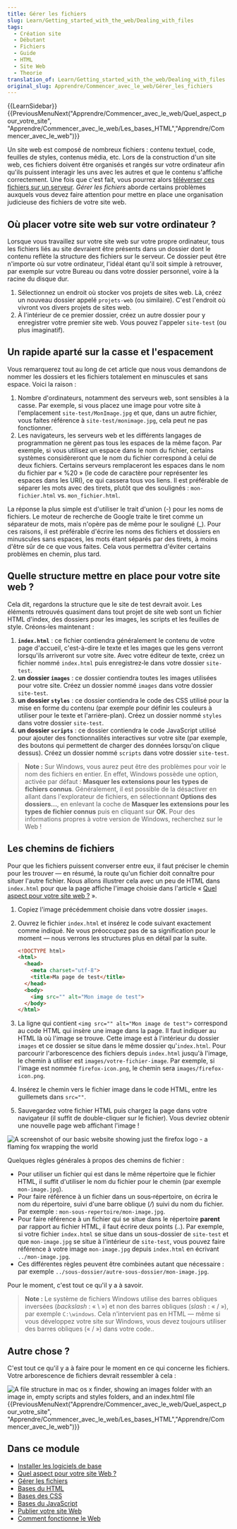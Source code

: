 ```yaml
---
title: Gérer les fichiers
slug: Learn/Getting_started_with_the_web/Dealing_with_files
tags:
  - Création site
  - Débutant
  - Fichiers
  - Guide
  - HTML
  - Site Web
  - Theorie
translation_of: Learn/Getting_started_with_the_web/Dealing_with_files
original_slug: Apprendre/Commencer_avec_le_web/Gérer_les_fichiers
---
```

{{LearnSidebar}}
{{PreviousMenuNext("Apprendre/Commencer_avec_le_web/Quel_aspect_pour_votre_site", "Apprendre/Commencer_avec_le_web/Les_bases_HTML","Apprendre/Commencer_avec_le_web")}}

Un site web est composé de nombreux fichiers : contenu textuel, code, feuilles de styles, contenus média, etc. Lors de la construction d'un site web, ces fichiers doivent être organisés et rangés sur votre ordinateur afin qu'ils puissent interagir les uns avec les autres et que le contenu s'affiche correctement. Une fois que c'est fait, vous pourrez alors [téléverser ces fichiers sur un serveur](/fr/Apprendre/Commencer_avec_le_web/Publier_votre_site_web). _Gérer les fichiers_ aborde certains problèmes auxquels vous devez faire attention pour mettre en place une organisation judicieuse des fichiers de votre site web.

## Où placer votre site web sur votre ordinateur&nbsp;?

Lorsque vous travaillez sur votre site web sur votre propre ordinateur, tous les fichiers liés au site devraient être présents dans un dossier dont le contenu reflète la structure des fichiers sur le serveur. Ce dossier peut être n'importe où sur votre ordinateur, l'idéal étant qu'il soit simple à retrouver, par exemple sur votre Bureau ou dans votre dossier personnel, voire à la racine du disque dur.

1.  Sélectionnez un endroit où stocker vos projets de sites web. Là, créez un nouveau dossier appelé `projets-web` (ou similaire). C'est l'endroit où vivront vos divers projets de sites web.
2.  À l'intérieur de ce premier dossier, créez un autre dossier pour y enregistrer votre premier site web. Vous pouvez l'appeler `site-test` (ou plus imaginatif).

## Un rapide aparté sur la casse et l'espacement

Vous remarquerez tout au long de cet article que nous vous demandons de nommer les dossiers et les fichiers totalement en minuscules et sans espace. Voici la raison :

1.  Nombre d'ordinateurs, notamment des serveurs web, sont sensibles à la casse. Par exemple, si vous placez une image pour votre site à l'emplacement `site-test/MonImage.jpg` et que, dans un autre fichier, vous faites référence à `site-test/monimage.jpg`, cela peut ne pas fonctionner.
2.  Les navigateurs, les serveurs web et les différents langages de programmation ne gèrent pas tous les espaces de la même façon. Par exemple, si vous utilisez un espace dans le nom du fichier, certains systèmes considèreront que le nom du fichier correspond à celui de deux fichiers. Certains serveurs remplaceront les espaces dans le nom du fichier par « %20 » (le code de caractère pour représenter les espaces dans les URI), ce qui cassera tous vos liens. Il est préférable de séparer les mots avec des tirets, plutôt que des soulignés : `mon-fichier.html` vs. `mon_fichier.html`.

La réponse la plus simple est d'utiliser le trait d'union (-) pour les noms de fichiers. Le moteur de recherche de Google traite le tiret comme un séparateur de mots, mais n'opère pas de même pour le souligné (\_). Pour ces raisons, il est préférable d'écrire les noms des fichiers et dossiers en minuscules sans espaces, les mots étant séparés par des tirets, à moins d'être sûr de ce que vous faites. Cela vous permettra d'éviter certains problèmes en chemin, plus tard.

## Quelle structure mettre en place pour votre site web ?

Cela dit, regardons la structure que le site de test devrait avoir. Les éléments retrouvés quasiment dans tout projet de site web sont un fichier HTML d'index, des dossiers pour les images, les scripts et les feuilles de style. Créons‑les maintenant :

1.  **`index.html`** : ce fichier contiendra généralement le contenu de votre page d'accueil, c'est-à-dire le texte et les images que les gens verront lorsqu'ils arriveront sur votre site. Avec votre éditeur de texte, créez un fichier nommé `index.html` puis enregistrez‑le dans votre dossier `site-test`.
2.  **un dossier `images`**&nbsp;: ce dossier contiendra toutes les images utilisées pour votre site. Créez un dossier nommé `images` dans votre dossier `site-test`.
3.  **un dossier `styles`**&nbsp;: ce dossier contiendra le code des CSS utilisé pour la mise en forme du contenu (par exemple pour définir les couleurs à utiliser pour le texte et l'arrière-plan). Créez un dossier nommé `styles` dans votre dossier `site-test`.
4.  **un dossier `scripts`** : ce dossier contiendra le code JavaScript utilisé pour ajouter des fonctionnalités interactives sur votre site (par exemple, des boutons qui permettent de charger des données lorsqu'on clique dessus). Créez un dossier nommé `scripts` dans votre dossier `site-test`.

> **Note :** Sur Windows, vous aurez peut être des problèmes pour voir le nom des fichiers en entier. En effet, Windows possède une option, activée par défaut&nbsp;: **Masquer les extensions pour les types de fichiers connus**. Généralement, il est possible de la désactiver en allant dans l'explorateur de fichiers, en sélectionnant   **Options des dossiers...**, en enlevant la coche de **Masquer les extensions pour les types de fichier connus** puis en cliquant sur **OK**. Pour des informations propres à votre version de Windows, recherchez sur le Web !

## Les chemins de fichiers

Pour que les fichiers puissent converser entre eux, il faut préciser le chemin pour les trouver — en résumé, la route qu'un fichier doit connaître pour situer l'autre fichier. Nous allons illustrer cela avec un peu de HTML dans `index.html` pour que la page affiche l'image choisie dans l'article « [Quel aspect pour votre site web&nbsp;?](/fr/Apprendre/Commencer_avec_le_web/Quel_aspect_pour_votre_site)&nbsp;».

1.  Copiez l'image précédemment choisie dans votre dossier `images`.
2.  Ouvrez le fichier `index.html` et insérez le code suivant exactement comme indiqué. Ne vous préoccupez pas de sa signification pour le moment — nous verrons les structures plus en détail par la suite.

    ```html
    <!DOCTYPE html>
    <html>
      <head>
        <meta charset="utf-8">
        <title>Ma page de test</title>
      </head>
      <body>
        <img src="" alt="Mon image de test">
      </body>
    </html>
    ```

3.  La ligne qui contient `<img src="" alt="Mon image de test">` correspond au code HTML qui insère une image dans la page. Il faut indiquer au HTML là où l'image se trouve. Cette image est à l'intérieur du dossier `images` et ce dossier se situe dans le même dossier qu'`index.html`. Pour parcourir l'arborescence des fichiers depuis `index.html` jusqu'à l'image, le chemin à utiliser est `images/votre‑fichier‑image`. Par exemple, si l'image est nommée `firefox‑icon.png`, le chemin sera `images/firefox-icon.png`.
4.  Insérez le chemin vers le fichier image dans le code HTML, entre les guillemets dans `src=""`.
5.  Sauvegardez votre fichier HTML puis chargez la page dans votre navigateur (il suffit de double-cliquer sur le fichier). Vous devriez obtenir une nouvelle page web affichant l'image !

![A screenshot of our basic website showing just the firefox logo - a flaming fox wrapping the world](website-screenshot.png)

Quelques règles générales à propos des chemins de fichier :

- Pour utiliser un fichier qui est dans le même répertoire que le fichier HTML, il suffit d'utiliser le nom du fichier pour le chemin (par exemple `mon-image.jpg`).
- Pour faire référence à un fichier dans un sous‑répertoire, on écrira le nom du répertoire, suivi d'une barre oblique (_/_) suivi du nom du fichier. Par exemple : `mon-sous-repertoire/mon-image.jpg`.
- Pour faire référence à un fichier qui se situe dans le répertoire **parent** par rapport au fichier HTML, il faut écrire deux points (..). Par exemple, si votre fichier `index.html` se situe dans un sous-dossier de `site-test` et que `mon-image.jpg` se situe à l'intérieur de `site-test`, vous pouvez faire référence à votre image `mon-image.jpg` depuis `index.html` en écrivant `../mon-image.jpg`.
- Ces différentes règles peuvent être combinées autant que nécessaire : par exemple `../sous-dossier/autre-sous-dossier/mon-image.jpg`.

Pour le moment, c'est tout ce qu'il y a à savoir.

> **Note :** Le système de fichiers Windows utilise des barres obliques inversées (_backslash_ : « \ ») et non des barres obliques (_slash_ : « / »), par exemple `C:\windows`. Cela n'intervient pas en HTML — même si vous développez votre site sur Windows, vous devez toujours utiliser des barres obliques  (« / ») dans votre code..

## Autre chose ?

C'est tout ce qu'il y a à faire pour le moment en ce qui concerne les fichiers. Votre arborescence de fichiers devrait ressembler à cela :

![A file structure in mac os x finder, showing an images folder with an image in, empty scripts and styles folders, and an index.html file](file-structure.png){{PreviousMenuNext("Apprendre/Commencer_avec_le_web/Quel_aspect_pour_votre_site", "Apprendre/Commencer_avec_le_web/Les_bases_HTML","Apprendre/Commencer_avec_le_web")}}

## Dans ce module

- [Installer les logiciels de base](/fr/Apprendre/Commencer_avec_le_web/Installation_outils_de_base)
- [Quel aspect pour votre site Web&nbsp;?](/fr/Apprendre/Commencer_avec_le_web/Quel_aspect_pour_votre_site)
- [Gérer les fichiers](/fr/Apprendre/Commencer_avec_le_web/Gérer_les_fichiers)
- [Bases du HTML](/fr/docs/Apprendre/Commencer_avec_le_web/Les_bases_HTML)
- [Bases des CSS](/fr/docs/Apprendre/Commencer_avec_le_web/Les_bases_CSS)
- [Bases du JavaScript](/fr/docs/Apprendre/Commencer_avec_le_web/Les_bases_JavaScript)
- [Publier votre site Web](/fr/Apprendre/Commencer_avec_le_web/Publier_votre_site_web)
- [Comment fonctionne le Web](/fr/Apprendre/Commencer_avec_le_web/Le_fonctionnement_du_Web)
